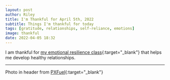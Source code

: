 ```yaml
---
layout: post
author: Riley
title: I'm Thankful for April 5th, 2022
subtitle: Things I'm thankful for today
tags: [gratitude, relationships, self-reliance, emotions]
image: thankful
date: 2022-04-05 18:32
---
```


I am thankful for [my emotional resilience class](https://www.churchofjesuschrist.org/study/manual/emotional-resilience-for-self-reliance?lang=eng){:target="_blank"} that helps me develop healthy relationships.

* * *

Photo in header from [PXFuel](https://www.pxfuel.com/en/free-photo-orwoa){:target="_blank"}
